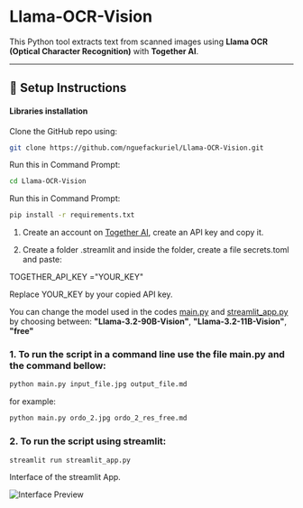 # Llama-OCR-Vision



This Python tool extracts text from scanned images using **Llama OCR (Optical Character Recognition)** with **Together AI**.


---

## 🔧 Setup Instructions


#### Libraries installation

Clone the GitHub repo using:

```bash
git clone https://github.com/nguefackuriel/Llama-OCR-Vision.git
```

Run this in Command Prompt:

```bash
cd Llama-OCR-Vision
```

Run this in Command Prompt:

```bash
pip install -r requirements.txt
```



1. Create an account on [Together AI](https://www.together.ai/), create an API key and copy it.

2. Create a folder .streamlit and inside the folder, create a file secrets.toml and paste:

TOGETHER_API_KEY ="YOUR_KEY"

Replace YOUR_KEY by your copied API key.

You can change the model used in the codes [main.py](https://github.com/nguefackuriel/Llama-OCR-Vision/main.py) and [streamlit_app.py](https://github.com/nguefackuriel/Llama-OCR-Vision/streamlit_app.py) by choosing between: **"Llama-3.2-90B-Vision"**, **"Llama-3.2-11B-Vision"**, **"free"** 



### 1. To run the script in a command line use the file main.py and the command bellow:


```bash
python main.py input_file.jpg output_file.md
```

for example:

```bash
python main.py ordo_2.jpg ordo_2_res_free.md
```

### 2. To run the script using streamlit:

```bash
streamlit run streamlit_app.py
```

Interface of the streamlit App.

![Interface Preview](https://github.com/nguefackuriel/Llama-OCR-Vision/interface.png)
